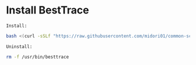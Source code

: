 # Install BestTrace
`Install:`
```bash
bash <(curl -sSLf "https://raw.githubusercontent.com/midori01/common-scripts/main/besttrace/install.sh")
```
`Uninstall:`
```bash
rm -f /usr/bin/besttrace
```
